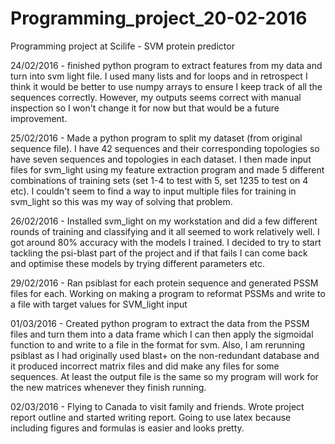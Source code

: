 # Programming_project_20-02-2016
Programming project at Scilife - SVM protein predictor

24/02/2016 - finished python program to extract features from my data and turn into svm light file. I used many lists and for loops and in retrospect I think it would be better to use numpy arrays to ensure I keep track of all the sequences correctly. However, my outputs seems correct with manual inspection so I won't change it for now but that would be a future improvement. 

25/02/2016 - Made a python program to split my dataset (from original sequence file). I have 42 sequences and their corresponding topologies so have seven sequences and topologies in each dataset. I then made input files for svm_light using my feature extraction program and made 5 different combinations of training sets (set 1-4 to test with 5, set 1235 to test on 4 etc). I couldn't seem to find a way to input multiple files for training in svm_light so this was my way of solving that problem. 

26/02/2016 - Installed svm_light on my workstation and did a few different rounds of training and classifying and it all seemed to work relatively well. I got around 80% accuracy with the models I trained. I decided to try to start tackling the psi-blast part of the project and if that fails I can come back and optimise these models by trying different parameters etc. 

29/02/2016 - Ran psiblast for each protein sequence and generated PSSM files for each. Working on making a program to reformat PSSMs and write to a file with target values for SVM_light input 

01/03/2016 - Created python program to extract the data from the PSSM files and turn them into a data frame which I can then apply the sigmoidal function to and write to a file in the format for svm. Also, I am rerunning psiblast as I had originally used blast+ on the non-redundant database and it produced incorrect matrix files and did make any files for some sequences. At least the output file is the same so my program will work for the new matrices whenever they finish running. 

02/03/2016 - Flying to Canada to visit family and friends. Wrote project report outline and started writing report. Going to use latex because including figures and formulas is easier and looks pretty. 
